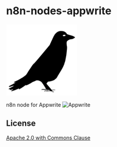 # n8n-nodes-appwrite

![n8n.io - Workflow Automation](https://raw.githubusercontent.com/n8n-io/n8n/master/assets/n8n-logo.png)

n8n node for Appwrite
![Appwrite](https://github.com/appwrite/appwrite/blob/master/public/images/github-logo.png)

## License

[Apache 2.0 with Commons Clause](https://github.com/n8n-io/n8n/blob/master/packages/nodes-base/LICENSE.md)
